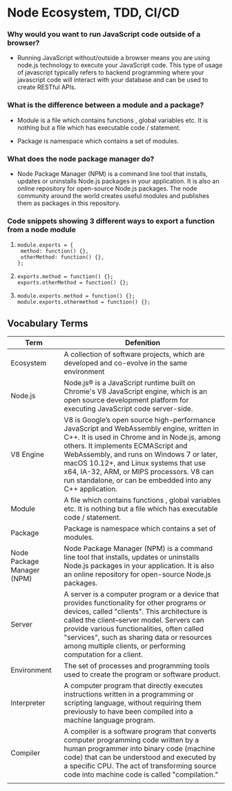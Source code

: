 # Node Ecosystem, TDD, CI/CD

### Why would you want to run JavaScript code outside of a browser?

* Running JavaScript without/outside a browser means you are using node.js technology to execute your JavaScript code. This type of usage of javascript typically refers to backend programming where your javascript code will interact with your database and can be used to create RESTful APIs.

### What is the difference between a module and a package?

* Module is a file which contains functions , global variables etc. It is nothing but a file which has executable code / statement.

* Package is namespace which contains a set of modules.

### What does the node package manager do?

* Node Package Manager (NPM) is a command line tool that installs, updates or uninstalls Node.js packages in your application. It is also an online repository for open-source Node.js packages. The node community around the world creates useful modules and publishes them as packages in this repository.

### Code snippets showing 3 different ways to export a function from a node module

1. ```
   module.exports = {
    method: function() {},
    otherMethod: function() {},
   };
   ```

2. ```
   exports.method = function() {};
   exports.otherMethod = function() {};
   ```

3. ```
   module.exports.method = function() {};
   module.exports.othermethod = function() {};
   ```

## Vocabulary Terms



| Term  | Defenition  |
|---|---|
| Ecosystem  | A collection of software projects, which are developed and co-evolve in the same environment  |
| Node.js  | Node.js® is a JavaScript runtime built on Chrome's V8 JavaScript engine, which is an open source development platform for executing JavaScript code server-side.  |
| V8 Engine  | V8 is Google’s open source high-performance JavaScript and WebAssembly engine, written in C++. It is used in Chrome and in Node.js, among others. It implements ECMAScript and WebAssembly, and runs on Windows 7 or later, macOS 10.12+, and Linux systems that use x64, IA-32, ARM, or MIPS processors. V8 can run standalone, or can be embedded into any C++ application.  |
| Module  | A file which contains functions , global variables etc. It is nothing but a file which has executable code / statement.  |
| Package  | Package is namespace which contains a set of modules.  |
| Node Package Manager (NPM)  | Node Package Manager (NPM) is a command line tool that installs, updates or uninstalls Node.js packages in your application. It is also an online repository for open-source Node.js packages.  |
| Server  | A server is a computer program or a device that provides functionality for other programs or devices, called "clients". This architecture is called the client–server model. Servers can provide various functionalities, often called "services", such as sharing data or resources among multiple clients, or performing computation for a client.  |
| Environment  | The set of processes and programming tools used to create the program or software product.  |
| Interpreter  | A computer program that directly executes instructions written in a programming or scripting language, without requiring them previously to have been compiled into a machine language program.  |
| Compiler  | A compiler is a software program that converts computer programming code written by a human programmer into binary code (machine code) that can be understood and executed by a specific CPU. The act of transforming source code into machine code is called "compilation."  |
|   |   |


